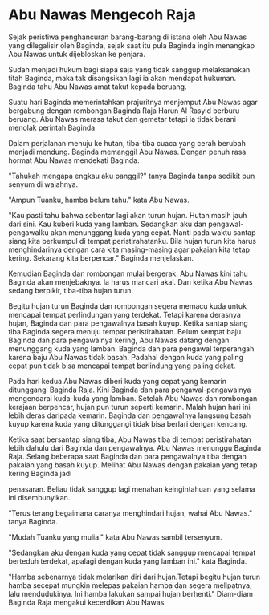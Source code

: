 Abu Nawas Mengecoh Raja
=======================

Sejak peristiwa penghancuran barang-barang di istana oleh Abu Nawas yang dilegalisir oleh Baginda, sejak saat itu pula Baginda ingin menangkap Abu Nawas untuk dijebloskan ke penjara.  
  
Sudah menjadi hukum bagi siapa saja yang tidak sanggup melaksanakan titah Baginda, maka tak disangsikan lagi ia akan mendapat hukuman. Baginda tahu Abu Nawas amat takut kepada beruang. 

Suatu hari Baginda memerintahkan prajuritnya menjemput Abu Nawas agar bergabung dengan rombongan Baginda Raja Harun Al Rasyid berburu beruang. Abu Nawas merasa takut dan gemetar tetapi ia tidak berani menolak perintah Baginda.  
  
Dalam perjalanan menuju ke hutan, tiba-tiba cuaca yang cerah berubah menjadi mendung. Baginda memanggil Abu Nawas. Dengan penuh rasa hormat Abu Nawas mendekati Baginda.  
  
"Tahukah mengapa engkau aku panggil?" tanya Baginda tanpa sedikit pun senyum di wajahnya.  
  
"Ampun Tuanku, hamba belum tahu." kata Abu Nawas.  
  
"Kau pasti tahu bahwa sebentar lagi akan turun hujan. Hutan masih jauh dari sini. Kau kuberi kuda yang lamban. Sedangkan aku dan pengawal-pengawalku akan menunggang kuda yang cepat. Nanti pada waktu santap siang kita berkumpul di tempat peristirahatanku. Bila hujan turun kita harus menghindarinya dengan cara kita masing-masing agar pakaian kita tetap kering. Sekarang kita berpencar." Baginda menjelaskan.  
  
Kemudian Baginda dan rombongan mulai bergerak. Abu Nawas kini tahu Baginda akan menjebaknya. la harus mancari akal. Dan ketika Abu Nawas sedang berpikir, tiba-tiba hujan turun.  
  
Begitu hujan turun Baginda dan rombongan segera memacu kuda untuk mencapai tempat perlindungan yang terdekat. Tetapi karena derasnya hujan, Baginda dan para pengawalnya basah kuyup. Ketika santap siang tiba Baginda segera menuju tempat peristirahatan. Belum sempat baju Baginda dan para pengawalnya kering, Abu Nawas datang dengan menunggang kuda yang lamban. Baginda dan para pengawal terperangah karena baju Abu Nawas tidak basah. Padahal dengan kuda yang paling cepat pun tidak bisa mencapai tempat berlindung yang paling dekat.  
  
Pada hari kedua Abu Nawas diberi kuda yang cepat yang kemarin ditunggangi Baginda Raja. Kini Baginda dan para pengawal-pengawalnya mengendarai kuda-kuda yang lamban. Setelah Abu Nawas dan rombongan kerajaan berpencar, hujan pun turun seperti kemarin. Malah hujan hari ini lebih deras daripada kemarin. Baginda dan pengawalnya langsung basah kuyup karena kuda yang ditunggangi tidak bisa berlari dengan kencang.  
  
Ketika saat bersantap siang tiba, Abu Nawas tiba di tempat peristirahatan lebih dahulu dari Baginda dan pengawalnya. Abu Nawas menunggu Baginda Raja. Selang beberapa saat Baginda dan para pengawalnya tiba dengan pakaian yang basah kuyup. Melihat Abu Nawas dengan pakaian yang tetap kering Baginda jadi  
  
penasaran. Beliau tidak sanggup lagi menahan keingintahuan yang selama ini disembunyikan.  
  
"Terus terang begaimana caranya menghindari hujan, wahai Abu Nawas." tanya Baginda.  
  
"Mudah Tuanku yang mulia." kata Abu Nawas sambil tersenyum.  
  
"Sedangkan aku dengan kuda yang cepat tidak sanggup mencapai tempat berteduh terdekat, apalagi dengan kuda yang lamban ini." kata Baginda.  
  
"Hamba sebenarnya tidak melarikan diri dari hujan.Tetapi begitu hujan turun hamba secepat mungkin melepas pakaian hamba dan segera melipatnya, lalu mendudukinya. Ini hamba lakukan sampai hujan berhenti." Diam-diam Baginda Raja mengakui kecerdikan Abu Nawas.

